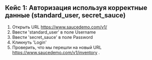 Кейс 1: Авторизация используя корректные данные (standard_user, secret_sauce)
---

1. Открыть URL https://www.saucedemo.com/v1/
2. Ввести 'standard_user' в поле Username
3. Ввести 'secret_sauce' в поле Password
4. Кликнуть 'Login'
5. Проверить, что мы перешли на новый URL https://www.saucedemo.com/v1/inventory .